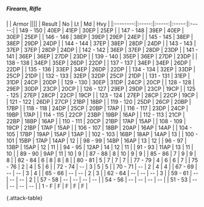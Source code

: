 ##### Firearm, Rifle

|      |   Armor   ||||
|   Result   |   No   |   Lt   |   Md   |   Hvy   |
|:--------:|:-----:|:-----:|:-----:|:-----:|
| 149 - 150 | 40EP | 41EP | 30EP | 25EP |
| 147 - 148 | 39EP | 40EP | 30EP | 25EP |
| 146 - 146 | 38EP | 39EP | 29EP | 24EP |
| 145 - 145 | 38EP | 38EP | 29DP | 24DP |
| 144 - 144 | 37EP | 38EP | 28DP | 24DP |
| 143 - 143 | 37EP | 37EP | 28DP | 24DP |
| 142 - 142 | 36EP | 37EP | 28DP | 23DP |
| 141 - 141 | 36EP | 36EP | 27DP | 23DP |
| 139 - 140 | 35EP | 36EP | 27DP | 23DP |
| 138 - 138 | 34EP | 35EP | 26DP | 22DP |
| 137 - 137 | 34EP | 34EP | 26DP | 22DP |
| 135 - 136 | 33EP | 34EP | 26DP | 22DP |
| 134 - 134 | 32EP | 33DP | 25CP | 21DP |
| 132 - 133 | 32EP | 32DP | 25CP | 21DP |
| 131 - 131 | 31EP | 31DP | 24CP | 20DP |
| 129 - 130 | 30EP | 31DP | 24CP | 20CP |
| 128 - 128 | 29EP | 30DP | 23CP | 20CP |
| 126 - 127 | 29EP | 29DP | 23CP | 19CP |
| 125 - 125 | 27EP | 28CP | 22CP | 19CP |
| 123 - 124 | 27EP | 28CP | 22CP | 19CP |
| 121 - 122 | 26DP | 27CP | 21BP | 18BP |
| 119 - 120 | 25DP | 26CP | 20BP | 17BP |
| 118 - 118 | 24DP | 25CP | 20BP | 17AP |
| 116 - 117 | 23DP | 24CP | 19BP | 17AP |
| 114 - 115 | 22CP | 23BP | 19BP | 16AP |
| 112 - 113 | 21CP | 22BP | 18BP | 16AP |
| 110 - 111 | 20CP | 21BP | 17AP | 15AP |
| 108 - 109 | 19CP | 21BP | 17AP | 15AP |
| 106 - 107 | 18BP | 20AP | 16AP | 14AP |
| 104 - 105 | 17BP | 19AP | 15AP | 13AP |
| 102 - 103 | 16BP | 18AP | 14AP | 13 |
| 100 - 101 | 15BP | 17AP | 14AP | 12 |
| 98 - 99 | 14BP | 16AP | 13 | 12 |
| 96 - 97 | 13BP | 15AP | 12 | 11 |
| 94 - 95 | 12AP | 14 | 12 | 11 |
| 91 - 93 | 11AP | 13 | 11 | 10 |
| 89 - 90 | 9AP | 11 | 10 | 9 |
| 87 - 88 | 8 | 10 | 9 | 9 |
| 85 - 86 | 7 | 9 | 9 | 8 |
| 82 - 84 | 6 | 8 | 8 | 8 |
| 80 - 81 | 5 | 7 | 7 | 7 |
| 77 - 79 | 4 | 6 | 6 | 7 |
| 75 - 76 | 2 | 4 | 5 | 6 |
| 72 - 74 | --  | 3 | 5 | 5 |
| 70 - 71 | --  | 2 | 4 | 4 |
| 67 - 69 | --  | --  | 3 | 4 |
| 65 - 66 | --  | --  | 2 | 3 |
| 62 - 64 | --  | --  | --  | 3 |
| 59 - 61 | --  | --  | --  | 2 |
| 57 - 58 | --  | --  | --  | --  |
| 54 - 56 | --  | --  | --  | --  |
| 51 - 53 | --  | --  | --  | --  |
| 1 - F | F | F | F | F |

{.attack-table}
